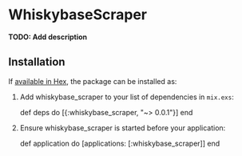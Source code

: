 # WhiskybaseScraper

**TODO: Add description**

## Installation

If [available in Hex](https://hex.pm/docs/publish), the package can be installed as:

  1. Add whiskybase_scraper to your list of dependencies in `mix.exs`:

        def deps do
          [{:whiskybase_scraper, "~> 0.0.1"}]
        end

  2. Ensure whiskybase_scraper is started before your application:

        def application do
          [applications: [:whiskybase_scraper]]
        end


